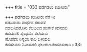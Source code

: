 +++
title = "033 ಪಡೆಗಡಲು ಕುಡಿನೀರು"

+++
ಪಡೆಗಡಲು ಕುಡಿನೀರು ನೆರೆ ನೀ  
ರಡಸಿದುದು ಪಾರ್ಥನ ಶರಾವಳಿ  
ವಡಬನಿದರೊಳು ಕೆಲಬಲದ ಹಂಗೇಕೆ ಕದನದಲಿ  
ಕಡುಹಿನಲಿ ಸೈಂಧವನ ತಲೆಯನು  
ಹೊಡೆದು ನಿನ್ನಯ ಕಾಲ ಬಳಿಯಲಿ  
ಕೆಡಹುವನು ನಿಮಿಷದಲಿ ಫಲುಗುಣನೆಂದನಸುರಾರಿ    ॥33॥